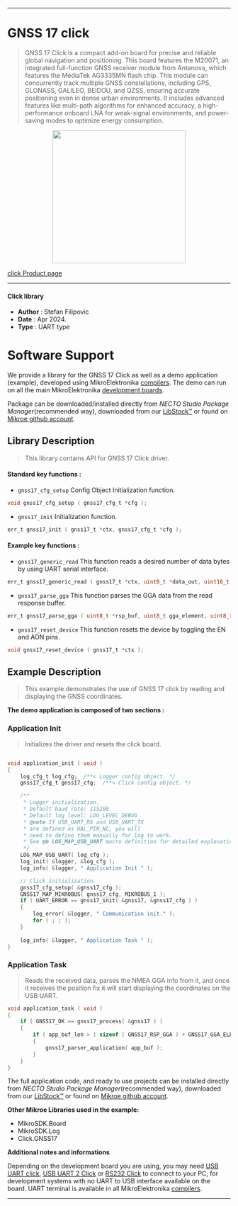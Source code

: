 
---
# GNSS 17 click

> GNSS 17 Click is a compact add-on board for precise and reliable global navigation and positioning. This board features the M20071, an integrated full-function GNSS receiver module from Antenova, which features the MediaTek AG3335MN flash chip. This module can concurrently track multiple GNSS constellations, including GPS, GLONASS, GALILEO, BEIDOU, and QZSS, ensuring accurate positioning even in dense urban environments. It includes advanced features like multi-path algorithms for enhanced accuracy, a high-performance onboard LNA for weak-signal environments, and power-saving modes to optimize energy consumption.

<p align="center">
  <img src="https://download.mikroe.com/images/click_for_ide/gnss17_click.png" height=300px>
</p>

[click Product page](https://www.mikroe.com/gnss-17-click)

---


#### Click library

- **Author**        : Stefan Filipovic
- **Date**          : Apr 2024.
- **Type**          : UART type


# Software Support

We provide a library for the GNSS 17 Click
as well as a demo application (example), developed using MikroElektronika
[compilers](https://www.mikroe.com/necto-studio).
The demo can run on all the main MikroElektronika [development boards](https://www.mikroe.com/development-boards).

Package can be downloaded/installed directly from *NECTO Studio Package Manager*(recommended way), downloaded from our [LibStock&trade;](https://libstock.mikroe.com) or found on [Mikroe github account](https://github.com/MikroElektronika/mikrosdk_click_v2/tree/master/clicks).

## Library Description

> This library contains API for GNSS 17 Click driver.

#### Standard key functions :

- `gnss17_cfg_setup` Config Object Initialization function.
```c
void gnss17_cfg_setup ( gnss17_cfg_t *cfg );
```

- `gnss17_init` Initialization function.
```c
err_t gnss17_init ( gnss17_t *ctx, gnss17_cfg_t *cfg );
```

#### Example key functions :

- `gnss17_generic_read` This function reads a desired number of data bytes by using UART serial interface.
```c
err_t gnss17_generic_read ( gnss17_t *ctx, uint8_t *data_out, uint16_t len );
```

- `gnss17_parse_gga` This function parses the GGA data from the read response buffer.
```c
err_t gnss17_parse_gga ( uint8_t *rsp_buf, uint8_t gga_element, uint8_t *element_data );
```

- `gnss17_reset_device` This function resets the device by toggling the EN and AON pins.
```c
void gnss17_reset_device ( gnss17_t *ctx );
```

## Example Description

> This example demonstrates the use of GNSS 17 click by reading and displaying the GNSS coordinates.

**The demo application is composed of two sections :**

### Application Init

> Initializes the driver and resets the click board.

```c

void application_init ( void )
{
    log_cfg_t log_cfg;  /**< Logger config object. */
    gnss17_cfg_t gnss17_cfg;  /**< Click config object. */

    /** 
     * Logger initialization.
     * Default baud rate: 115200
     * Default log level: LOG_LEVEL_DEBUG
     * @note If USB_UART_RX and USB_UART_TX 
     * are defined as HAL_PIN_NC, you will 
     * need to define them manually for log to work. 
     * See @b LOG_MAP_USB_UART macro definition for detailed explanation.
     */
    LOG_MAP_USB_UART( log_cfg );
    log_init( &logger, &log_cfg );
    log_info( &logger, " Application Init " );

    // Click initialization.
    gnss17_cfg_setup( &gnss17_cfg );
    GNSS17_MAP_MIKROBUS( gnss17_cfg, MIKROBUS_1 );
    if ( UART_ERROR == gnss17_init( &gnss17, &gnss17_cfg ) ) 
    {
        log_error( &logger, " Communication init." );
        for ( ; ; );
    }
    
    log_info( &logger, " Application Task " );
}

```

### Application Task

> Reads the received data, parses the NMEA GGA info from it, and once it receives the position fix it will start displaying the coordinates on the USB UART.

```c
void application_task ( void )
{
    if ( GNSS17_OK == gnss17_process( &gnss17 ) ) 
    {
        if ( app_buf_len > ( sizeof ( GNSS17_RSP_GGA ) + GNSS17_GGA_ELEMENT_SIZE ) ) 
        {
            gnss17_parser_application( app_buf );
        }
    }
}
```

The full application code, and ready to use projects can be installed directly from *NECTO Studio Package Manager*(recommended way), downloaded from our [LibStock&trade;](https://libstock.mikroe.com) or found on [Mikroe github account](https://github.com/MikroElektronika/mikrosdk_click_v2/tree/master/clicks).

**Other Mikroe Libraries used in the example:**

- MikroSDK.Board
- MikroSDK.Log
- Click.GNSS17

**Additional notes and informations**

Depending on the development board you are using, you may need
[USB UART click](https://www.mikroe.com/usb-uart-click),
[USB UART 2 Click](https://www.mikroe.com/usb-uart-2-click) or
[RS232 Click](https://www.mikroe.com/rs232-click) to connect to your PC, for
development systems with no UART to USB interface available on the board. UART
terminal is available in all MikroElektronika
[compilers](https://shop.mikroe.com/compilers).

---
